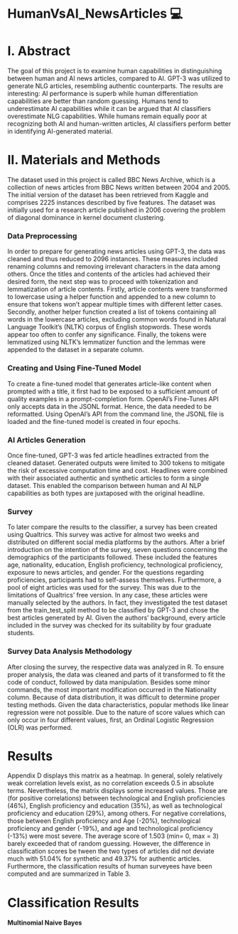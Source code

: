 # HumanVsAI_NewsArticles 	:computer:

# I. Abstract
The goal of this project is to examine human capabilities in distinguishing between human and AI news articles, compared to AI. GPT-3 was utilized to generate NLG articles, resembling authentic counterparts. The results are interesting: AI performance is superb while human differentiation capabilities are better than random guessing. Humans tend to underestimate AI capabilities while it can be argued that AI classifiers overestimate NLG capabilities. While humans remain equally poor at recognizing both AI and human-written articles, AI classifiers perform better in identifying AI-generated material.

# II. Materials and Methods
The dataset used in this project is called BBC News Archive, which is a collection of news articles from BBC News written between 2004 and 2005. The initial version of the dataset has been retrieved from Kaggle and comprises 2225 instances described by five features. The dataset was initially used for a research article published in 2006 covering the problem of diagonal dominance in kernel document clustering.

### Data Preprocessing
In order to prepare for generating news articles using GPT-3, the data was cleaned and thus reduced to 2096 instances. These measures included renaming columns and removing irrelevant characters in the data among others. Once the titles and contents of the articles had achieved their desired form, the next step was to proceed with tokenization and lemmatization of article contents. Firstly, article contents were transformed to lowercase using a helper function and appended to a new column to ensure that tokens won’t appear multiple times with different letter cases. Secondly, another helper function created a list of tokens containing all words in the lowercase articles, excluding common words found in Natural Language Toolkit’s (NLTK) corpus of English stopwords. These words appear too often to confer any significance. Finally, the tokens were lemmatized using NLTK’s lemmatizer function and the lemmas were appended to the dataset in a separate column.

### Creating and Using Fine-Tuned Model
To create a fine-tuned model that generates article-like content when prompted with a title, it first had to be exposed to a sufficient amount of quality examples in a prompt-completion form. OpenAI’s Fine-Tunes API only accepts data in the JSONL format. Hence, the data needed to be reformatted. Using OpenAI’s API from the command line, the JSONL file is loaded and the fine-tuned model is created in four epochs.

### AI Articles Generation
Once fine-tuned, GPT-3 was fed article headlines extracted from the cleaned dataset. Generated outputs were limited to 300 tokens to mitigate the risk of excessive computation time and cost. Headlines were combined with their associated authentic and synthetic articles to form a single dataset. This enabled the comparison between human and AI NLP capabilities as both types are juxtaposed with the original headline.

### Survey
To later compare the results to the classifier, a survey has been created using Qualtrics. This survey was active for almost two weeks and distributed on different social media platforms by the authors. After a brief introduction on the intention of the survey, seven questions concerning the demographics of the participants followed. These included the features age, nationality, education, English proficiency, technological proficiency, exposure to news articles, and gender. For the questions regarding proficiencies, participants had to self-assess themselves. Furthermore, a pool of eight articles was used for the survey. This was due to the limitations of Qualtrics’ free version. In any case, these articles were manually selected by the authors. In fact, they investigated the test dataset from the train_test_split method to be classified by GPT-3 and chose the best articles generated by AI. Given the authors’ background, every article included in the survey was checked for its suitability by four graduate students.

### Survey Data Analysis Methodology
After closing the survey, the respective data was analyzed in R. To ensure proper analysis, the data was cleaned and parts of it transformed to fit the code of conduct, followed by data manipulation. Besides some minor commands, the most important modification occurred in the Nationality column. Because of data distribution, it was difficult to determine proper testing methods. Given the data characteristics, popular methods like linear regression were not possible. Due to the nature of score values which can only occur in four different values, first, an Ordinal Logistic Regression (OLR) was performed.

# Results
Appendix D displays this matrix as a heatmap. In general, solely relatively weak correlation levels exist, as no correlation exceeds 0.5 in absolute terms. Nevertheless, the matrix displays some increased values. Those are (for positive correlations) between technological and English proficiencies (46%), English proficiency and education (35%), as well as technological proficiency and education (29%), among others. For negative correlations, those between English proficiency and Age (-20%), technological proficiency and gender (-19%), and age and technological proficiency (-13%) were most severe. The average score of 1.503 (min= 0, max = 3) barely exceeded that of random guessing. However, the difference in classification scores be tween the two types of articles did not deviate much with 51.04% for synthetic and 49.37% for authentic articles. Furthermore, the classification results of human surveyees have been computed and are summarized in Table 3.

# Classification Results
#### Multinomial Naive Bayes

